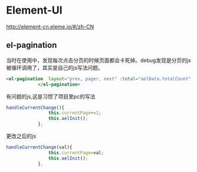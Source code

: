 # Element-UI
http://element-cn.eleme.io/#/zh-CN  
## el-pagination
当时在使用中，发现每次点击分页的时候页面都会卡死掉。debug发现是分页的js被循环调用了，其实是自己的js写法问题。
```html
<el-pagination  layout="prev, pager, next" :total="aelData.totalCount" :page-size="pageSize" @current-change="handleCurrentChange" :current-page.sync="currentPage">
            </el-pagination>
```
有问题的js,这是习惯了项目里pc的写法
```js
handleCurrentChange(){
                this.currentPage+=1;
                this.aelInit();
            },
```
更改之后的js
```js
handleCurrentChange(val){
                this.currentPage=val;
                this.aelInit();
            },
```
